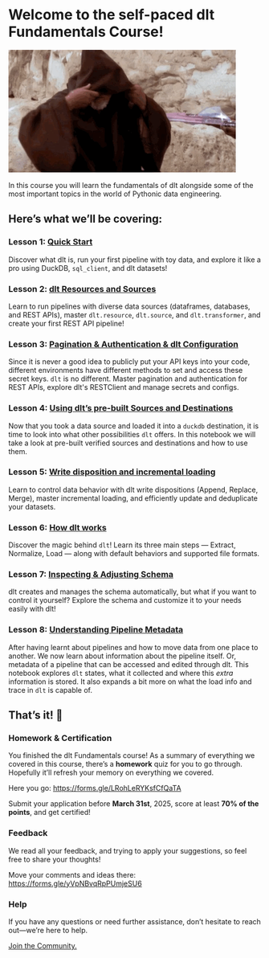 # Welcome to the self-paced dlt Fundamentals Course!

![simpsons-hello.gif](giphy.gif)

In this course you will learn the fundamentals of dlt alongside some of the most important topics in the world of Pythonic data engineering.

## **Here’s what we’ll be covering:**

### Lesson 1: [Quick Start](https://colab.research.google.com/drive/1QwlDWxX5hvwbHMkCgiF0UCzGFRMRoSPY#forceEdit=true&sandboxMode=true)

Discover what dlt is, run your first pipeline with toy data, and explore it like a pro using DuckDB, `sql_client`, and dlt datasets!

### Lesson 2: [dlt Resources and Sources](https://colab.research.google.com/drive/1tc94GvIoYXmYrjUibDhY_9iPR5zA0Eyw?usp=sharing)

Learn to run pipelines with diverse data sources (dataframes, databases, and REST APIs), 
master `dlt.resource`, `dlt.source`, and `dlt.transformer`, and create your first REST API pipeline!

### Lesson 3: [Pagination & Authentication & dlt Configuration](https://colab.research.google.com/drive/1-jVNzMJTRYHhbRlXgGFlhMwdML1L9zMx?usp=sharing)

Since it is never a good idea to publicly put your API keys into your code, different environments have different methods to set and access these secret keys. `dlt` is no different.
Master pagination and authentication for REST APIs, explore dlt's RESTClient and manage secrets and configs.

### Lesson 4: [Using dlt’s pre-built Sources and Destinations](https://colab.research.google.com/drive/1mfqZulsuFDc7h27d6joe2_Dduvl1uM-2?usp=sharing)
Now that you took a data source and loaded it into a `duckdb` destination, it is time to look into what other possibilities `dlt` offers.
In this notebook we will take a look at pre-built verified sources and destinations and how to use them.

### Lesson 5: [Write disposition and incremental loading](https://colab.research.google.com/drive/1Zf24gIVMNNj9j-gtXFl8p0orI9ttySDn?usp=sharing)

Learn to control data behavior with dlt write dispositions (Append, Replace, Merge), master incremental loading, and efficiently update and deduplicate your datasets.

### Lesson 6: [How dlt works](https://colab.research.google.com/drive/1geSMNRkSwAelQJKd3e8vdoHCKiHMdmIo?usp=sharing)

Discover the magic behind `dlt`! Learn its three main steps — Extract, Normalize, Load — along with default behaviors and supported file formats.

### Lesson 7: [Inspecting & Adjusting Schema](https://colab.research.google.com/drive/1LokUcM5YSazdq5jfbkop-Z5rmP-39y4r?usp=sharing)

dlt creates and manages the schema automatically, but what if you want to control it yourself? Explore the schema and customize it to your needs easily with dlt!

### Lesson 8: [Understanding Pipeline Metadata](https://colab.research.google.com/drive/1jp5UtydA3x9cAq-fbW2tRmAOl4LMZqM1?usp=sharing)

After having learnt about pipelines and how to move data from one place to another. We now learn about information about the pipeline itself. Or, metadata of a pipeline that can be accessed and edited through dlt.
This notebook explores `dlt` states, what it collected and where this *extra* information is stored. It also expands a bit more on what the load info and trace in `dlt` is capable of.

## That’s it! 🎉

### Homework & Certification

You finished the dlt Fundamentals course! As a summary of everything we covered in this course, 
there’s a **homework** quiz for you to go through. Hopefully it’ll refresh your memory on everything we covered. 

Here you go: https://forms.gle/LRohLeRYKsfCfQaTA

Submit your application before **March 31st**, 2025, score at least **70% of the points**, and get certified!

### Feedback

We read all your feedback, and trying to apply your suggestions, so feel free to share your thoughts!

Move your comments and ideas there: https://forms.gle/yVpNBvqRpPUmjeSU6

### Help

If you have any questions or need further assistance, don’t hesitate to reach out—we’re here to help.

[Join the Community.](http://dlthub.com/community)
